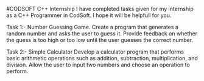 #CODSOFT C++ Internship 
I have completed tasks given for my internship as a C++ Programmer in CodSoft. 
I hope it will be helpfull for you.

Task 1:- Number Guessing Game. 
Create a program that generates a random number and asks the user to guess it. 
Provide feedback on whether the guess is too high or too low until the user guesses the correct number.

Task 2:- Simple Calculator 
Develop a calculator program that performs basic arithmetic operations such as addition, subtraction, multiplication, and division. Allow the user to input two numbers and choose an operation to perform.
